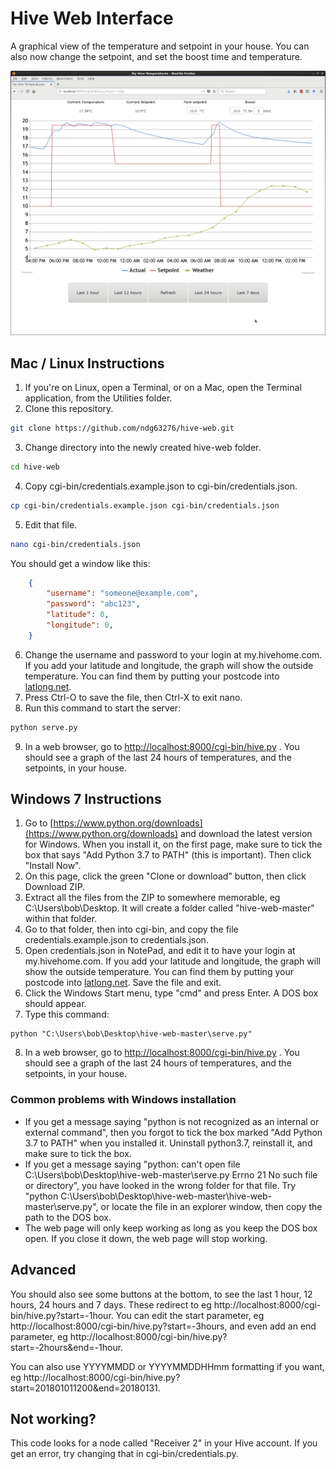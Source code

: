 # Hive Web Interface

A graphical view of the temperature and setpoint in your house. You can also now change the setpoint, and set the boost time and temperature.

![Screenshot](/Screenshot.png?raw=true)


## Mac / Linux Instructions
1. If you're on Linux, open a Terminal, or on a Mac, open the Terminal application, from the Utilities folder.
2. Clone this repository.
```bash
git clone https://github.com/ndg63276/hive-web.git
```
3. Change directory into the newly created hive-web folder.
```bash
cd hive-web
```
4. Copy cgi-bin/credentials.example.json to cgi-bin/credentials.json.
```bash
cp cgi-bin/credentials.example.json cgi-bin/credentials.json
```
5. Edit that file.
```bash
nano cgi-bin/credentials.json
```
You should get a window like this:
```json
    {
        "username": "someone@example.com",
        "password": "abc123",
        "latitude": 0,
        "longitude": 0,
    }
```
6. Change the username and password to your login at my.hivehome.com. If you add your latitude and longitude, the graph will show the outside temperature. You can find them by putting your postcode into [latlong.net](https://www.latlong.net/).
7. Press Ctrl-O to save the file, then Ctrl-X to exit nano.
8. Run this command to start the server:
```bash
python serve.py
```
9. In a web browser, go to [http://localhost:8000/cgi-bin/hive.py](http://localhost:8000/cgi-bin/hive.py) . You should see a graph of the last 24 hours of temperatures, and the setpoints, in your house.

## Windows 7 Instructions
1. Go to [https://www.python.org/downloads](https://www.python.org/downloads) and download the latest version for Windows. When you install it, on the first page, make sure to tick the box that says "Add Python 3.7 to PATH" (this is important). Then click "Install Now".
2. On this page, click the green "Clone or download" button, then click Download ZIP.
3. Extract all the files from the ZIP to somewhere memorable, eg C:\Users\bob\Desktop. It will create a folder called "hive-web-master" within that folder.
4. Go to that folder, then into cgi-bin, and copy the file credentials.example.json to credentials.json.
5. Open credentials.json in NotePad, and edit it to have your login at my.hivehome.com. If you add your latitude and longitude, the graph will show the outside temperature. You can find them by putting your postcode into [latlong.net](https://www.latlong.net/). Save the file and exit.
6. Click the Windows Start menu, type "cmd" and press Enter. A DOS box should appear.
7. Type this command:
```
python "C:\Users\bob\Desktop\hive-web-master\serve.py"
```
8. In a web browser, go to [http://localhost:8000/cgi-bin/hive.py](http://localhost:8000/cgi-bin/hive.py) . You should see a graph of the last 24 hours of temperatures, and the setpoints, in your house.

### Common problems with Windows installation
* If you get a message saying "python is not recognized as an internal or external command", then you forgot to tick the box marked "Add Python 3.7 to PATH" when you installed it. Uninstall python3.7, reinstall it, and make sure to tick the box.
* If you get a message saying "python: can't open file C:\Users\bob\Desktop\hive-web-master\serve.py Errno 21 No such file or directory", you have looked in the wrong folder for that file. Try "python C:\Users\bob\Desktop\hive-web-master\hive-web-master\serve.py", or locate the file in an explorer window, then copy the path to the DOS box.
* The web page will only keep working as long as you keep the DOS box open. If you close it down, the web page will stop working.

## Advanced
You should also see some buttons at the bottom, to see the last 1 hour, 12 hours, 24 hours and 7 days. These redirect to eg http://localhost:8000/cgi-bin/hive.py?start=-1hour. You can edit the start parameter, eg http://localhost:8000/cgi-bin/hive.py?start=-3hours, and even add an end parameter, eg http://localhost:8000/cgi-bin/hive.py?start=-2hours&end=-1hour.

You can also use YYYYMMDD or YYYYMMDDHHmm formatting if you want, eg http://localhost:8000/cgi-bin/hive.py?start=201801011200&end=20180131.

## Not working?

This code looks for a node called "Receiver 2" in your Hive account. If you get an error, try changing that in cgi-bin/credentials.py.

